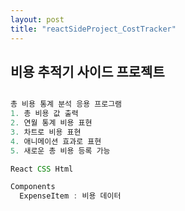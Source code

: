 ```yaml
---
layout: post
title: "reactSideProject_CostTracker"
---
```


## 비용 추적기 사이드 프로젝트

```js

총 비용 통계 분석 응용 프로그램
1. 총 비용 값 출력
2. 연월 통계 비용 표현
3. 차트로 비용 표현
4. 애니메이션 효과로 표현
5. 새로운 총 비용 등록 가능

React CSS Html

Components
  ExpenseItem : 비용 데이터

```
